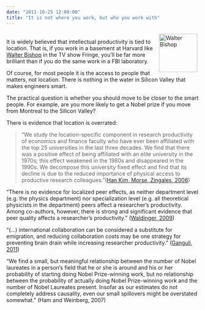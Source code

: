 ```yaml
---
date: "2011-10-25 12:00:00"
title: "It is not where you work, but who you work with"
---
```




<img decoding="async" style="margin: 5px; float: right; width: 100px;" src="https://upload.wikimedia.org/wikipedia/en/2/25/Walter_Bishop.jpg" alt="Walter Bishop" /><br/>
It is widely believed that intellectual productivity is tied to location. That is, if you work in a basement at Harvard like [Walter Bishop](https://en.wikipedia.org/wiki/Walter_Bishop_%28Fringe%29) in the TV show Fringe, you&rsquo;ll be far more brilliant than if you do the same work in a FBI laboratory.

Of course, for most people it is the access to people that matters, not location. There is nothing in the water in Silicon Valley that makes engineers smart.

The practical question is whether you should move to be closer to the smart people. For example, are you more likely to get a Nobel prize if you move from Montreal to the Silicon Valley?

There is evidence that location is overrated:

> &ldquo;We study the location-specific component in research productivity of economics and finance faculty who have ever been affiliated with the top 25 universities in the last three decades. We find that there was a positive effect of being affiliated with an elite university in the 1970s; this effect weakened in the 1980s and disappeared in the 1990s. We decompose this university fixed effect and find that its decline is due to the reduced importance of physical access to productive research colleagues.&rdquo;([Han Kim, Morse, Zingales, 2006](http://papers.ssrn.com/sol3/papers.cfm?abstract_id=900920))

&ldquo;There is no evidence for localized peer effects, as neither department level (e.g. the physics department) nor specialization level (e.g. all theoretical physicists in the department) peers affect a researcher&rsquo;s productivity. Among co-authors, however, there is strong and significant evidence that peer quality affects a researcher&rsquo;s productivity.&rdquo; ([Waldinger, 2009](http://eprints.lse.ac.uk/28518/1/dp0910.pdf))

&ldquo;(&hellip;) international collaboration can be considered a substitute for emigration, and reducing collaboration costs may be one strategy for preventing brain drain while increasing researcher productivity.&rdquo; ([Ganguli, 2011](http://www.hks.harvard.edu/content/download/68997/1248798/version/1/file/ina_ganguli.pdf))

&ldquo;We find a small, but meaningful relationship between the number of Nobel laureates in a person&rsquo;s field that he or she is around and his or her probability of starting doing Nobel Prize-winning work, but no relationship between the probability of actually doing Nobel Prize-winning work and the number of Nobel Laureates present. Insofar as our estimates do not completely address causality, even our small spillovers might be overstated somewhat.&rdquo; (Ham and Weinberg, 2007)


